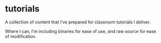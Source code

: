 tutorials
=========

A collection of content that I've prepared for classroom tutorials I deliver.

Where I can, I'm including binaries for ease of use, and raw source for ease of modification.
